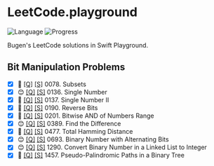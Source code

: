 # LeetCode.playground
![Language](https://img.shields.io/badge/Language-Swift%205.2-orange.svg)
![Progress](https://img.shields.io/badge/Count-10-orange.svg)

Bugen's LeetCode solutions in Swift Playground.
## Bit Manipulation Problems
- [X] 🤨 [[Q]](https://leetcode.com/problems/subsets/) [[S]](.././LeetCode.playground/Pages/78.%20Subsets.xcplaygroundpage/Contents.swift) 0078. Subsets 
- [X] 😊 [[Q]](https://leetcode.com/problems/single-number/) [[S]](.././LeetCode.playground/Pages/136.%20Single%20Number.xcplaygroundpage/Contents.swift) 0136. Single Number 
- [X] 🤨 [[Q]](https://leetcode.com/problems/single-number-ii/) [[S]](.././LeetCode.playground/Pages/137.%20Single%20Number%20II.xcplaygroundpage/Contents.swift) 0137. Single Number II 
- [X] 🔞 [[Q]](https://leetcode.com/problems/reverse-bits/) [[S]](.././LeetCode.playground/Pages/190.%20Reverse%20Bits.xcplaygroundpage/Contents.swift) 0190. Reverse Bits 
- [X] 🤨 [[Q]](https://leetcode.com/problems/bitwise-and-of-numbers-range/) [[S]](.././LeetCode.playground/Pages/201.%20Bitwise%20AND%20of%20Numbers%20Range.xcplaygroundpage/Contents.swift) 0201. Bitwise AND of Numbers Range 
- [X] 😊 [[Q]](https://leetcode.com/problems/find-the-difference/) [[S]](.././LeetCode.playground/Pages/389.%20Find%20the%20Difference.xcplaygroundpage/Contents.swift) 0389. Find the Difference 
- [X] 🤨 [[Q]](https://leetcode.com/problems/total-hamming-distance/) [[S]](.././LeetCode.playground/Pages/477.%20Total%20Hamming%20Distance.xcplaygroundpage/Contents.swift) 0477. Total Hamming Distance 
- [X] 😊 [[Q]](https://leetcode.com/problems/binary-number-with-alternating-bits/) [[S]](.././LeetCode.playground/Pages/693.%20Binary%20Number%20with%20Alternating%20Bits.xcplaygroundpage/Contents.swift) 0693. Binary Number with Alternating Bits 
- [X] 😊 [[Q]](https://leetcode.com/problems/convert-binary-number-in-a-linked-list-to-integer/) [[S]](.././LeetCode.playground/Pages/1290.%20Convert%20Binary%20Number%20in%20a%20Linked%20List%20to%20Integer.xcplaygroundpage/Contents.swift) 1290. Convert Binary Number in a Linked List to Integer 
- [X] 🤨 [[Q]](https://leetcode.com/problems/pseudo-palindromic-paths-in-a-binary-tree/) [[S]](.././LeetCode.playground/Pages/1457.%20Pseudo-Palindromic%20Paths%20in%20a%20Binary%20Tree.xcplaygroundpage/Contents.swift) 1457. Pseudo-Palindromic Paths in a Binary Tree 
